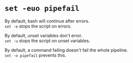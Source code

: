 # `set -euo pipefail`

By default, bash will continue after errors.  
`set -e` stops the script on errors.

By default, unset variables don't error.  
`set -u` stops the script on unset variables.

By default, a command failing doesn't fail the whole pipeline.  
`set -o pipefail` prevents this.
